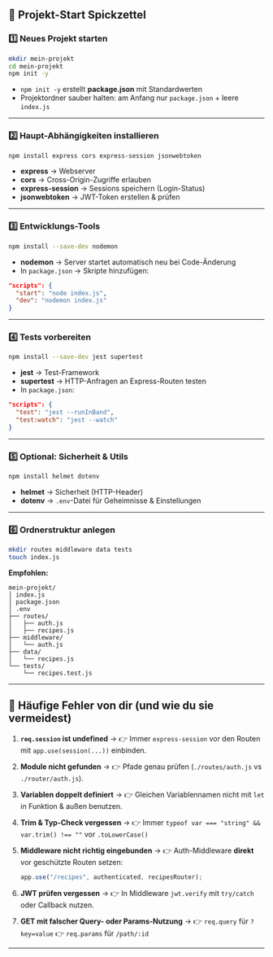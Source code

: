 ## 📜 **Projekt-Start Spickzettel**

### **1️⃣ Neues Projekt starten**

```bash
mkdir mein-projekt
cd mein-projekt
npm init -y
```

-   `npm init -y` erstellt **package.json** mit Standardwerten
-   Projektordner sauber halten: am Anfang nur `package.json` + leere `index.js`

---

### **2️⃣ Haupt-Abhängigkeiten installieren**

```bash
npm install express cors express-session jsonwebtoken
```

-   **express** → Webserver
-   **cors** → Cross-Origin-Zugriffe erlauben
-   **express-session** → Sessions speichern (Login-Status)
-   **jsonwebtoken** → JWT-Token erstellen & prüfen

---

### **3️⃣ Entwicklungs-Tools**

```bash
npm install --save-dev nodemon
```

-   **nodemon** → Server startet automatisch neu bei Code-Änderung
-   In `package.json` → Skripte hinzufügen:

```json
"scripts": {
  "start": "node index.js",
  "dev": "nodemon index.js"
}
```

---

### **4️⃣ Tests vorbereiten**

```bash
npm install --save-dev jest supertest
```

-   **jest** → Test-Framework
-   **supertest** → HTTP-Anfragen an Express-Routen testen
-   In `package.json`:

```json
"scripts": {
  "test": "jest --runInBand",
  "test:watch": "jest --watch"
}
```

---

### **5️⃣ Optional: Sicherheit & Utils**

```bash
npm install helmet dotenv
```

-   **helmet** → Sicherheit (HTTP-Header)
-   **dotenv** → `.env`-Datei für Geheimnisse & Einstellungen

---

### **6️⃣ Ordnerstruktur anlegen**

```bash
mkdir routes middleware data tests
touch index.js
```

**Empfohlen:**

```
mein-projekt/
│ index.js
│ package.json
│ .env
├── routes/
│   ├── auth.js
│   ├── recipes.js
├── middleware/
│   └── auth.js
├── data/
│   └── recipes.js
└── tests/
    └── recipes.test.js
```

---

## 🚨 **Häufige Fehler von dir (und wie du sie vermeidest)**

1. **`req.session` ist undefined** →
   👉 Immer `express-session` vor den Routen mit `app.use(session(...))` einbinden.

2. **Module nicht gefunden** →
   👉 Pfade genau prüfen (`./routes/auth.js` vs `./router/auth.js`).

3. **Variablen doppelt definiert** →
   👉 Gleichen Variablennamen nicht mit `let` in Funktion & außen benutzen.

4. **Trim & Typ-Check vergessen** →
   👉 Immer `typeof var === "string" && var.trim() !== ""` vor `.toLowerCase()`

5. **Middleware nicht richtig eingebunden** →
   👉 Auth-Middleware **direkt** vor geschützte Routen setzen:

    ```js
    app.use("/recipes", authenticated, recipesRouter);
    ```

6. **JWT prüfen vergessen** →
   👉 In Middleware `jwt.verify` mit `try/catch` oder Callback nutzen.

7. **GET mit falscher Query- oder Params-Nutzung** →
   👉 `req.query` für `?key=value`
   👉 `req.params` für `/path/:id`

---
